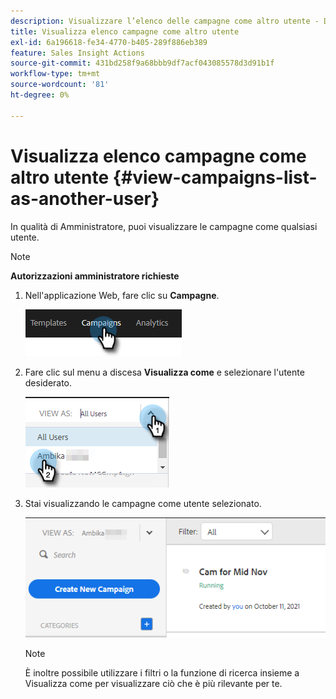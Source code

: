 ```yaml
---
description: Visualizzare l’elenco delle campagne come altro utente - Documentazione di Marketo - Documentazione del prodotto
title: Visualizza elenco campagne come altro utente
exl-id: 6a196618-fe34-4770-b405-289f886eb389
feature: Sales Insight Actions
source-git-commit: 431bd258f9a68bbb9df7acf043085578d3d91b1f
workflow-type: tm+mt
source-wordcount: '81'
ht-degree: 0%

---
```


# Visualizza elenco campagne come altro utente {#view-campaigns-list-as-another-user}

In qualità di Amministratore, puoi visualizzare le campagne come qualsiasi utente.

>[!NOTE]
>
>**Autorizzazioni amministratore richieste**

1. Nell&#39;applicazione Web, fare clic su **Campagne**.

   ![](assets/view-campaigns-list-as-another-user-1.png)

1. Fare clic sul menu a discesa **Visualizza come** e selezionare l&#39;utente desiderato.

   ![](assets/view-campaigns-list-as-another-user-2.png)

1. Stai visualizzando le campagne come utente selezionato.

   ![](assets/view-campaigns-list-as-another-user-3.png)

   >[!NOTE]
   >
   >È inoltre possibile utilizzare i filtri o la funzione di ricerca insieme a Visualizza come per visualizzare ciò che è più rilevante per te.
